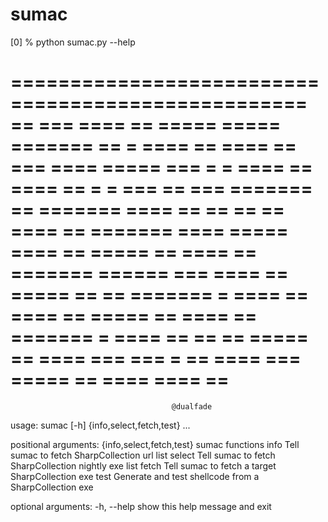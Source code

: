 # sumac

[0] % python sumac.py --help                             


===================================================
==      ===  ====  ==  =====  =====  =======     ==
=  ====  ==  ====  ==   ===   ====    =====  ===  =
=  ====  ==  ====  ==  =   =  ===  ==  ===  =======
==  =======  ====  ==  == ==  ==  ====  ==  =======
====  =====  ====  ==  =====  ==  ====  ==  =======
======  ===  ====  ==  =====  ==        ==  =======
=  ====  ==  ====  ==  =====  ==  ====  ==  =======
=  ====  ==   ==   ==  =====  ==  ====  ===  ===  =
==      ====      ===  =====  ==  ====  ====     ==
===================================================
                                        @dualfade
          
usage: sumac [-h] {info,select,fetch,test} ...

positional arguments:
  {info,select,fetch,test}
                        sumac functions
    info                Tell sumac to fetch SharpCollection url list
    select              Tell sumac to fetch SharpCollection nightly exe list
    fetch               Tell sumac to fetch a target SharpCollection exe
    test                Generate and test shellcode from a SharpCollection exe

optional arguments:
  -h, --help            show this help message and exit

